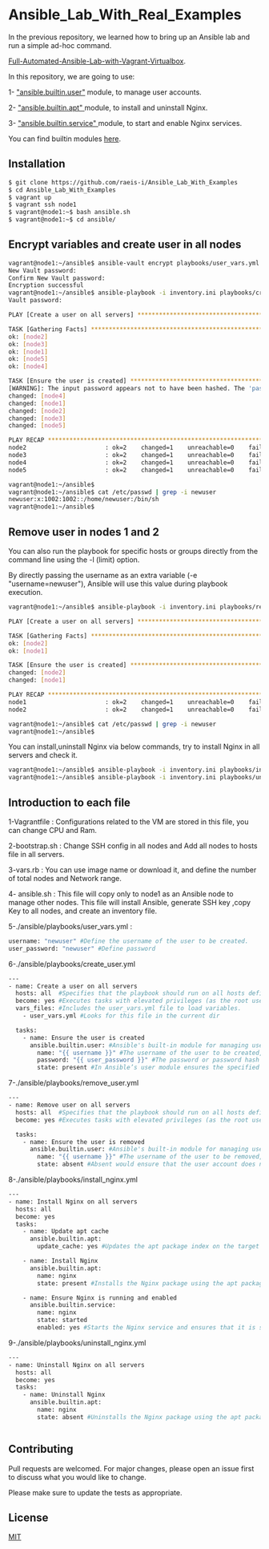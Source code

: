 # Ansible_Lab_With_Real_Examples
In the previous repository, we learned how to bring up an Ansible lab and run a simple ad-hoc command.

[Full-Automated-Ansible-Lab-with-Vagrant-Virtualbox](https://github.com/raeis-i/Full-Automated-Ansible-Lab-with-Vagrant-Virtualbox).

In this repository, we are going to use:

1- ["ansible.builtin.user"](https://docs.ansible.com/ansible/latest/collections/ansible/builtin/user_module.html) module, to manage user accounts.

2- ["ansible.builtin.apt" ](https://docs.ansible.com/ansible/latest/collections/ansible/builtin/apt_module.html) module, to install and uninstall Nginx.

3- ["ansible.builtin.service" ](https://docs.ansible.com/ansible/latest/collections/ansible/builtin/service_module.html) module, to start and enable Nginx services.

You can find builtin modules [here](https://docs.ansible.com/ansible/latest/collections/ansible/builtin/index.html).


## Installation
```bash
$ git clone https://github.com/raeis-i/Ansible_Lab_With_Examples
$ cd Ansible_Lab_With_Examples
$ vagrant up
$ vagrant ssh node1
$ vagrant@node1:~$ bash ansible.sh
$ vagrant@node1:~$ cd ansible/
```
## Encrypt variables and create user in all nodes
```bash
vagrant@node1:~/ansible$ ansible-vault encrypt playbooks/user_vars.yml 
New Vault password: 
Confirm New Vault password:
Encryption successful
vagrant@node1:~/ansible$ ansible-playbook -i inventory.ini playbooks/create_user.yml --ask-vault-pass
Vault password: 

PLAY [Create a user on all servers] **************************************************************************************************************

TASK [Gathering Facts] ***************************************************************************************************************************
ok: [node2]
ok: [node3]
ok: [node1]
ok: [node5]
ok: [node4]

TASK [Ensure the user is created] ****************************************************************************************************************
[WARNING]: The input password appears not to have been hashed. The 'password' argument must be encrypted for this module to work properly.
changed: [node4]
changed: [node1]
changed: [node2]
changed: [node3]
changed: [node5]

PLAY RECAP ***************************************************************************************************************************************node1                      : ok=2    changed=1    unreachable=0    failed=0    skipped=0    rescued=0    ignored=0
node2                      : ok=2    changed=1    unreachable=0    failed=0    skipped=0    rescued=0    ignored=0
node3                      : ok=2    changed=1    unreachable=0    failed=0    skipped=0    rescued=0    ignored=0
node4                      : ok=2    changed=1    unreachable=0    failed=0    skipped=0    rescued=0    ignored=0
node5                      : ok=2    changed=1    unreachable=0    failed=0    skipped=0    rescued=0    ignored=0

vagrant@node1:~/ansible$
vagrant@node1:~/ansible$ cat /etc/passwd | grep -i newuser
newuser:x:1002:1002::/home/newuser:/bin/sh
vagrant@node1:~/ansible$ 
```
## Remove user in nodes 1 and 2
You can also run the playbook for specific hosts or groups directly from the command line using the -l (limit) option.

By directly passing the username as an extra variable (-e "username=newuser"), Ansible will use this value during playbook execution.
```bash
vagrant@node1:~/ansible$ ansible-playbook -i inventory.ini playbooks/remove_user.yml -l node1,node2 -e "username=newuser"

PLAY [Create a user on all servers] **************************************************************************************************************

TASK [Gathering Facts] ***************************************************************************************************************************
ok: [node2]
ok: [node1]

TASK [Ensure the user is created] ****************************************************************************************************************
changed: [node2]
changed: [node1]

PLAY RECAP ***************************************************************************************************************************************
node1                      : ok=2    changed=1    unreachable=0    failed=0    skipped=0    rescued=0    ignored=0
node2                      : ok=2    changed=1    unreachable=0    failed=0    skipped=0    rescued=0    ignored=0

vagrant@node1:~/ansible$ cat /etc/passwd | grep -i newuser
vagrant@node1:~/ansible$
```
You can install,uninstall Nginx via below commands, try to install Nginx in all servers and check it.
```bash
vagrant@node1:~/ansible$ ansible-playbook -i inventory.ini playbooks/install_nginx.yml
vagrant@node1:~/ansible$ ansible-playbook -i inventory.ini playbooks/uninstall_nginx.yml
```

## Introduction to each file
1-Vagrantfile : 
Configurations related to the VM are stored in this file, you can change CPU and Ram.

2-bootstrap.sh : Change SSH config in all nodes and Add all nodes to hosts file in all servers.

3-vars.rb : You can use image name or download it, and define the number of total nodes and Network range.

4- ansible.sh : This file will copy only to node1 as an Ansible node to manage other nodes. This file will install Ansible, generate SSH key ,copy Key to all nodes, and create an inventory file.

5-./ansible/playbooks/user_vars.yml :
```bash
username: "newuser" #Define the username of the user to be created.
user_password: "newuser" #Define password
```

6-./ansible/playbooks/create_user.yml
```bash
---
- name: Create a user on all servers
  hosts: all  #Specifies that the playbook should run on all hosts defined in the inventory.
  become: yes #Executes tasks with elevated privileges (as the root user) using sudo.
  vars_files: #Includes the user_vars.yml file to load variables.
    - user_vars.yml #Looks for this file in the current dir

  tasks:
    - name: Ensure the user is created
      ansible.builtin.user: #Ansible's built-in module for managing user accounts.
        name: "{{ username }}" #The username of the user to be created, taken from the username variable.
        password: "{{ user_password }}" #The password or password hash of the user, taken from the user_password variable.
        state: present #In Ansible’s user module ensures the specified user exists. If the user is missing, it will be created. If the user exists, their properties (like password, shell, etc.) will be updated to match the playbook.
```


7-./ansible/playbooks/remove_user.yml 
```bash
---
- name: Remove user on all servers
  hosts: all  #Specifies that the playbook should run on all hosts defined in the inventory.
  become: yes #Executes tasks with elevated privileges (as the root user) using sudo.

  tasks:
    - name: Ensure the user is removed
      ansible.builtin.user: #Ansible's built-in module for managing user accounts.
        name: "{{ username }}" #The username of the user to be removed, taken from the username variable.
        state: absent #Absent would ensure that the user account does not exist on the target hosts. If the user exists, it will be removed
```
8-./ansible/playbooks/install_nginx.yml
```bash
---
- name: Install Nginx on all servers
  hosts: all
  become: yes
  tasks:
    - name: Update apt cache 
      ansible.builtin.apt:
        update_cache: yes #Updates the apt package index on the target hosts.

    - name: Install Nginx
      ansible.builtin.apt:
        name: nginx
        state: present #Installs the Nginx package using the apt package manager.

    - name: Ensure Nginx is running and enabled
      ansible.builtin.service:
        name: nginx
        state: started
        enabled: yes #Starts the Nginx service and ensures that it is set to start automatically during system boot.
```
9-./ansible/playbooks/uninstall_nginx.yml
```bash
---
- name: Uninstall Nginx on all servers
  hosts: all
  become: yes
  tasks:
    - name: Uninstall Nginx
      ansible.builtin.apt:
        name: nginx
        state: absent #Uninstalls the Nginx package using the apt package manager.



```


## Contributing
Pull requests are welcomed. For major changes, please open an issue first to discuss what you would like to change.

Please make sure to update the tests as appropriate.

## License

[MIT](https://choosealicense.com/licenses/mit/)